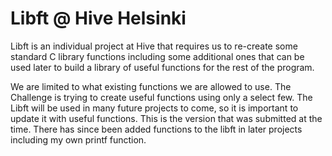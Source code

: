 # Libft @ Hive Helsinki

Libft is an individual project at Hive that requires us to re-create some standard
C library functions including some additional ones that can be used later to build a
library of useful functions for the rest of the program.

We are limited to what existing functions we are allowed to use. The Challenge is trying
to create useful functions using only a select few. The Libft will be used in many future
projects to come, so it is important to update it with useful functions. This is the version
that was submitted at the time. There has since been added functions to the libft in later
projects including my own printf function.
